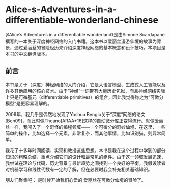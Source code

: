 # Alice-s-Adventures-in-a-differentiable-wonderland-chinese
‌[《Alice’s Adventures in a differentiable wonderland》‌是由Simone Scardapane撰写的一本关于深度神经网络的入门书籍。这本书以爱丽丝漫游仙境的故事为背景，通过爱丽丝的冒险经历来介绍深度神经网络的基本概念和设计技巧。本项目是本书的中文翻译版本。


## 前言

本书是关于（深度）神经网络的入门介绍，它是大语言模型、生成式人工智能以及许多其他应用的核心技术。由于“神经”一词带有大量历史包袱，而且神经网络实际上只是可微基元（differentiable primitives）的组合，因此我觉得称之为“可微分模型”是更容易理解的。

2009年，我几乎是偶然地发现了Yoshua Bengio关于“深度”网络的论文[Ben09]，而此时像Theano[ARAA+16]这样的自动微分库正变得流行。就像爱丽丝一样，我闯入了一个奇怪的编程领域——一个可微分的奇妙仙境，在这里，一些简单的操作，比如选择一个元素，非常复杂，而其他事情，比如识别猫，则异常简单。

我花了十多年时间阅读、实现和教授这些思想。本书是我在这个过程中学到的部分知识的粗略总结，重点介绍它们的设计和最常见的组件。由于这一领域发展迅速，我尝试在理论与代码、历史背景与最新趋势之间找到一个良好的平衡。我假设读者对机器学习和线性代数有一定的了解，但在必要时我会补充相关基础知识。

朋友们聚集吧：
是时候开始我们心爱的
爱丽丝在可微分仙境的冒险了。